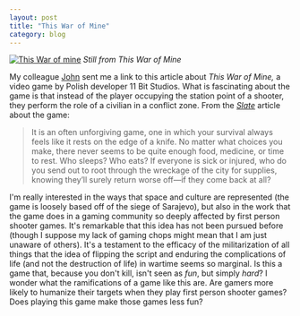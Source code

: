 ```yaml
---
layout: post
title: "This War of Mine"
category: blog
---
```



[![This War of mine](http://www.slate.com/content/dam/slate/articles/arts/gaming/2015/02/150218_GAME_ThisWarOfMine.jpg.CROP.promo-mediumlarge.jpg)](http://www.slate.com/articles/arts/gaming/2015/02/siege_survival_video_game_this_war_of_mine_reviewed.html)
<cite>Still from *This War of Mine*

My colleague [John](http://view2.fdu.edu/academics/becton-college/social-sciences-and-history/faculty/john-schiemann/) sent me a link to this article about *This War of Mine,* a video game by Polish developer 11 Bit Studios. What is fascinating about the game is that instead of the player occupying the station point of a shooter, they perform the role of a civilian in a conflict zone. From the [*Slate*](http://www.slate.com/articles/arts/gaming/2015/02/siege_survival_video_game_this_war_of_mine_reviewed.html) article about the game:

> It is an often unforgiving game, one in which your survival always feels like it rests on the edge of a knife. No matter what choices you make, there never seems to be quite enough food, medicine, or time to rest. Who sleeps? Who eats? If everyone is sick or injured, who do you send out to root through the wreckage of the city for supplies, knowing they’ll surely return worse off—if they come back at all?

I'm really interested in the ways that space and culture are represented (the game is loosely based off of the siege of Sarajevo), but also in the work that the game does in a gaming community so deeply affected by first person shooter games. It's remarkable that this idea has not been pursued before (though I suppose my lack of gaming chops might mean that I am just unaware of others). It's a testament to the efficacy of the militarization of all things that the idea of flipping the script and enduring the complications of life (and not the destruction of life) in wartime seems so marginal. Is this a game that, because you don't kill, isn't seen as *fun*, but simply *hard*? I wonder what the ramifications of a game like this are. Are gamers more likely to humanize their targets when they play first person shooter games? Does playing this game make those games less fun?
